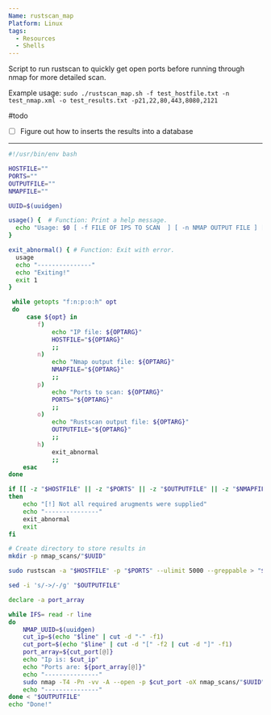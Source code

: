 ```yaml
---
Name: rustscan_map
Platform: Linux
tags:
  - Resources
  - Shells
---
```


Script to run rustscan to quickly get open ports before running through nmap for more detailed scan.

Example usage: `sudo ./rustscan_map.sh -f test_hostfile.txt -n test_nmap.xml -o test_results.txt -p21,22,80,443,8080,2121`

#todo
- [ ] Figure out how to inserts the results into a database

------

```bash
#!/usr/bin/env bash

HOSTFILE=""
PORTS=""
OUTPUTFILE=""
NMAPFILE=""

UUID=$(uuidgen)

usage() {  # Function: Print a help message.
  echo "Usage: $0 [ -f FILE OF IPS TO SCAN  ] [ -n NMAP OUTPUT FILE ] [ -o OUTPUT FILE ] [ -p PORTS ] [ -h HELP ]" 1>&2
}

exit_abnormal() { # Function: Exit with error.
  usage
  echo "---------------"
  echo "Exiting!"
  exit 1
}

 while getopts "f:n:p:o:h" opt
 do
	 case ${opt} in
		f)
			echo "IP file: ${OPTARG}"
			HOSTFILE="${OPTARG}"
			;;
		n)
			echo "Nmap output file: ${OPTARG}"
			NMAPFILE="${OPTARG}"
			;;
		p)
			echo "Ports to scan: ${OPTARG}"
			PORTS="${OPTARG}"
			;;
		o)
			echo "Rustscan output file: ${OPTARG}"
			OUTPUTFILE="${OPTARG}"
			;;
		h)
			exit_abnormal
			;;
	esac
done

if [[ -z "$HOSTFILE" || -z "$PORTS" || -z "$OUTPUTFILE" || -z "$NMAPFILE" ]]
then
	echo "[!] Not all required arugments were supplied"
	echo "---------------"
	exit_abnormal
	exit
fi

# Create directory to store results in
mkdir -p nmap_scans/"$UUID"

sudo rustscan -a "$HOSTFILE" -p "$PORTS" --ulimit 5000 --greppable > "$OUTPUTFILE"

sed -i 's/->/-/g' "$OUTPUTFILE"

declare -a port_array

while IFS= read -r line
do
    NMAP_UUID=$(uuidgen)
    cut_ip=$(echo "$line" | cut -d "-" -f1)
    cut_port=$(echo "$line" | cut -d "[" -f2 | cut -d "]" -f1)     
    port_array=${cut_port[@]}
    echo "Ip is: $cut_ip"
    echo "Ports are: ${port_array[@]}"
    echo "---------------"
    sudo nmap -T4 -Pn -vv -A --open -p $cut_port -oX nmap_scans/"$UUID"/"$NMAP_UUID"_"$NMAPFILE" $cut_ip
    echo "---------------"
done < "$OUTPUTFILE"
echo "Done!"

```